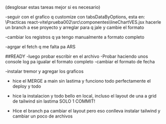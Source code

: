
(desglosar estas tareas mejor si es necesario)

-seguir con el grafico q customize con tabsDataByOptions, esta en: \Practicas react-vite\prueba002\src\componentes\lineChartVES.jsx hacerle un branch a ese proyecto y arreglar para q jale y cambie el formato

-cambiar los registros q ya tengo manualmente a formato completo

-agrgar el fetch q me falta pa ARS

##READY
-luego probar escribir en el archivo
-Probar haciendo unos console log pa igualar el formato completo
-cambiar el formato de fecha

-instalar tremor y agregar los graficos

- hice el MERGE a main sin lastima y funciono todo perfectamente el deploy y todo

- hice la instalacion y todo bello en local, incluso el layout de una a grid de tailwind sin lastima SOLO 1 COMMIT!

- Hice el branch pa cambiar el layout pero eso conlleva instalar tailwind y cambiar un poco de archivos